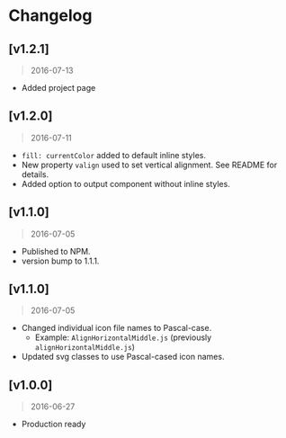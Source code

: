 # Changelog

## [v1.2.1]
> 2016-07-13

- Added project page

## [v1.2.0]
> 2016-07-11

- `fill: currentColor` added to default inline styles.
- New property `valign` used to set vertical alignment.  See README for details.
- Added option to output component without inline styles.

## [v1.1.0]
> 2016-07-05

- Published to NPM.
- version bump to 1.1.1.

## [v1.1.0]
> 2016-07-05

- Changed individual icon file names to Pascal-case.
  - Example: `AlignHorizontalMiddle.js` (previously `alignHorizontalMiddle.js`)
- Updated svg classes to use Pascal-cased icon names.

## [v1.0.0]
> 2016-06-27

- Production ready
